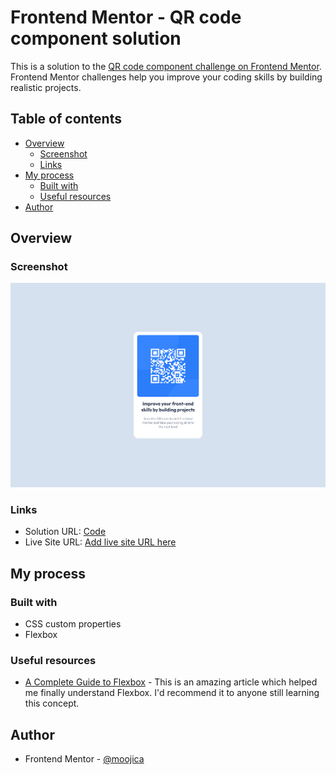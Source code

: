 # Frontend Mentor - QR code component solution

This is a solution to the [QR code component challenge on Frontend Mentor](https://www.frontendmentor.io/challenges/qr-code-component-iux_sIO_H). Frontend Mentor challenges help you improve your coding skills by building realistic projects.

## Table of contents

- [Overview](#overview)
  - [Screenshot](#screenshot)
  - [Links](#links)
- [My process](#my-process)
  - [Built with](#built-with)
  - [Useful resources](#useful-resources)
- [Author](#author)

## Overview

### Screenshot

![](./images/QR%20Code%20Component%20screenshot.png)

### Links

- Solution URL: [Code](https://github.com/moojica/frontend-mentor/tree/main/qr-code-component-main)
- Live Site URL: [Add live site URL here](https://your-live-site-url.com)

## My process

### Built with

- CSS custom properties
- Flexbox

### Useful resources

- [A Complete Guide to Flexbox](https://css-tricks.com/snippets/css/a-guide-to-flexbox/) - This is an amazing article which helped me finally understand Flexbox. I'd recommend it to anyone still learning this concept.

## Author

- Frontend Mentor - [@moojica](https://www.frontendmentor.io/profile/moojica)

